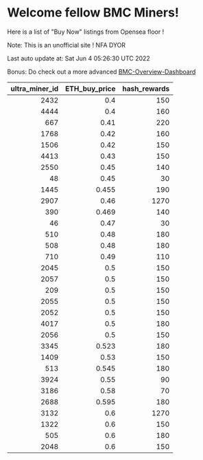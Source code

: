 # Welcome fellow BMC Miners!
Here is a list of "Buy Now" listings from Opensea floor !

Note: This is an unofficial site ! NFA DYOR

Last auto update at: Sat Jun  4 05:26:30 UTC 2022

Bonus: Do check out a more advanced [BMC-Overview-Dashboard](https://dune.com/defifunk/BMC-Overview-Dashboard)


|   ultra_miner_id |   ETH_buy_price |   hash_rewards |
|-----------------:|----------------:|---------------:|
|             2432 |           0.4   |            150 |
|             4444 |           0.4   |            160 |
|              667 |           0.41  |            220 |
|             1768 |           0.42  |            160 |
|             1506 |           0.42  |            150 |
|             4413 |           0.43  |            150 |
|             2550 |           0.45  |            140 |
|               48 |           0.45  |             30 |
|             1445 |           0.455 |            190 |
|             2907 |           0.46  |           1270 |
|              390 |           0.469 |            140 |
|               46 |           0.47  |             30 |
|              510 |           0.48  |            180 |
|              508 |           0.48  |            180 |
|              710 |           0.49  |            110 |
|             2045 |           0.5   |            150 |
|             2057 |           0.5   |            150 |
|              209 |           0.5   |            150 |
|             2055 |           0.5   |            150 |
|             2052 |           0.5   |            150 |
|             4017 |           0.5   |            180 |
|             2056 |           0.5   |            150 |
|             3345 |           0.523 |            180 |
|             1409 |           0.53  |            150 |
|              513 |           0.545 |            180 |
|             3924 |           0.55  |             90 |
|             3186 |           0.58  |             70 |
|             2688 |           0.595 |            180 |
|             3132 |           0.6   |           1270 |
|             1322 |           0.6   |            150 |
|              505 |           0.6   |            180 |
|             2048 |           0.6   |            150 |